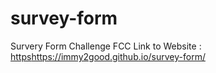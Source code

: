 # survey-form
 Survery Form Challenge FCC
 Link to Website : [https](https://immy2good.github.io/survey-form/)https://immy2good.github.io/survey-form/
